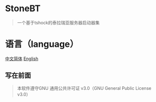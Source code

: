 # StoneBT
>一个基于tshock的泰拉瑞亚服务器启动器集
# 语言（language）
[中文简体](README.md)
[English](README_EN.md)
## 写在前面
>本软件遵守GNU 通用公共许可证 v3.0（GNU General Public License v3.0）
